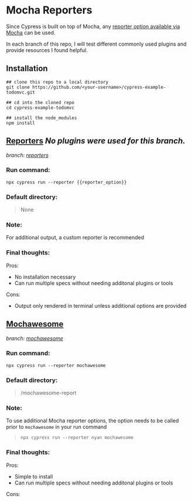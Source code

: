 # Mocha Reporters 

Since Cypress is built on top of Mocha, any [reporter option available via Mocha](https://mochajs.org/#reporters) can be used.

In each branch of this repo, I will test different commonly used plugins and provide resources I found helpful.

## Installation
```
## clone this repo to a local directory
git clone https://github.com/<your-username>/cypress-example-todomvc.git

## cd into the cloned repo
cd cypress-example-todomvc

## install the node_modules
npm install
```

## [Reporters](https://docs.cypress.io/guides/tooling/reporters) *No plugins were used for this branch.*
*branch: [reporters](https://github.com/conversaShawn/reporters/tree/reporters)*

### Run command:
`npx cypress run --reporter {{reporter_option}}`
### Default directory:
> None

### Note:
For additional output, a custom reporter is recommended

### Final thoughts:
Pros:
- No installation necessary
- Can run multiple specs without needing additonal plugins or tools 

Cons:
- Output only rendered in terminal unless additional options are provided

## [Mochawesome](https://github.com/adamgruber/mochawesome)
*branch: [mochawesome](https://github.com/conversaShawn/reporters/tree/mochawesome)*
### Run command:
`npx cypress run --reporter mochawesome`
### Default directory:
> /mochawesome-report

### Note:
To use additional Mocha reporter options, the option needs to be called prior to `mochawesome` in your run command
> `npx cypress run --reporter nyan mochawesome`

### Final thoughts:
Pros:
- Simple to install
- Can run multiple specs without needing additonal plugins or tools 

Cons: